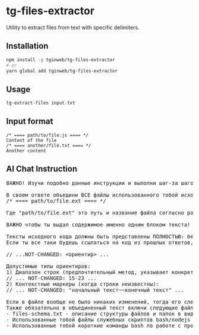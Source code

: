 # tg-files-extractor

Utility to extract files from text with specific delimiters.

## Installation

```bash
npm install -g tginweb/tg-files-extractor
# or
yarn global add tginweb/tg-files-extractor
```

## Usage

```bash
tg-extract-files input.txt
```

## Input format

```
/* ==== path/to/file.js ==== */
Content of the file
/* ==== another/file.txt ==== */
Another content
```

## AI Chat Instruction
<pre>
ВАЖНО! Изучи подобно данные инструкции и выполни шаг-за шагом в точности: 

В своем ответе объедини ВСЕ файлы использованного тобой исходного кода как общий текст с разделителями вида:
/* ==== path/to/file.ext ==== */
 
Где "path/to/file.ext" это путь и название файла согласно разработанной тобой структуре проекта.

ВАЖНО чтобы ты выдал содержимое именно одним блоком текста! Важно чтобы ты оформил единый текст также как ты оформляешь любой код исходников (в блоке с кнопками Copy и Download).

Тексты исходного кода должны быть представлены ПОЛНОСТЬЮ: без пропусков и отсылок на прошлые ответы! 
Если ты все таки будешь ссылаться на код из прошлых ответов, тогда ставь метку вместо пропущенных блоков кода следующего формата:

// ...NOT-CHANGED: <ориентир> ... 

Допустимые типы ориентиров:
1) Диапазон строк (предпочтительный метод, указывает конкретные строки из предыдущей версии файла, нумерация начинается с 1):
// ... NOT-CHANGED: 15-23 ...
2) Контекстные маркеры (когда строки неизвестны):
// ... NOT-CHANGED: "начальный текст~~конечный текст" ...

Если в файле вообще не было никаких изменений, тогда его следует пропустить из общего текста.  
Также обязательно в объединенный текст включи следующие файлы на основе текущей структуры проекта:
- files-schema.txt - описание структуры файлов и папок в виде acsii дерева
- Использованные тобой файлы служебных скриптов bash/nodejs (если такие будут) размести в отдельном каталоге scripts с наименованими по смыслу
- Использованные тобой короткие команды bash по работе с проектом (например "npm install & npm run build") - размести в виде файлов в каталоге bash с наименованиями по смыслу
</pre>
